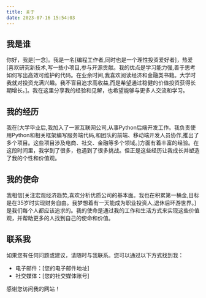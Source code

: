 ```yaml
---
title: 关于
date: 2023-07-16 15:54:03
---
```


## 我是谁

你好，我是[一念]。我是一名[编程工作者,同时也是一个理性投资爱好者]，热爱[喜欢研究新技术,写一些小项目,参与开源贡献。我的优点是学习能力强,善于思考如何写出高效可维护的代码。在业余时间,我喜欢阅读经济和金融类书籍。大学时我就对投资充满兴趣。我不盲目追求高收益,而是希望通过稳健的价值投资获得长期增长。]。我在这里分享我的经验和见解，也希望能够与更多人交流和学习。

## 我的经历

我在[大学毕业后,我加入了一家互联网公司,从事Python后端开发工作。我负责使用Python和相关框架编写服务端代码,和团队的前端、移动端开发人员协作,推出了多个项目。这些项目涉及电商、社交、金融等多个领域。]方面有着丰富的经验。在这段时间里，我学到了很多，也遇到了很多挑战。但正是这些经历让我成长并塑造了我的个性和价值观。

## 我的使命

我相信[关注宏观经济趋势,喜欢分析优质公司的基本面。我也在积累第一桶金,目标是在35岁时实现财务自由。我梦想着有一天能成为职业投资人,退休后环游世界。]是我们每个人都应该追求的。我的使命是通过我的工作和生活方式来实现这些价值观，并帮助更多的人找到自己的使命和价值。

## 联系我

如果您有任何问题或建议，请随时与我联系。您可以通过以下方式找到我：

- 电子邮件：[您的电子邮件地址]
- 社交媒体：[您的社交媒体账号]

感谢您访问我的网站！
